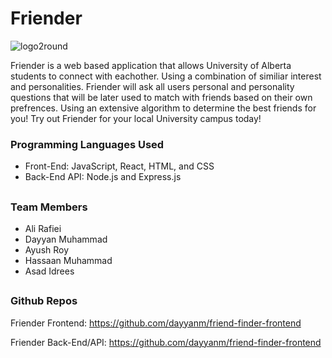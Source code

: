 # Friender
![logo2round](https://user-images.githubusercontent.com/62722912/189498677-eaa2ec85-c697-412d-b39b-64a5f56e1dca.png)

Friender is a web based application that allows University of Alberta students to connect with eachother. Using a combination of similiar interest and personalities. Friender will ask all users personal and personality questions that will be later used to match with friends based on their own prefrences. Using an extensive algorithm to determine the best friends for you! Try out Friender for your local University campus today!

### Programming Languages Used
- Front-End: JavaScript, React, HTML, and CSS
- Back-End API: Node.js and Express.js

##
### Team Members

- Ali Rafiei
- Dayyan Muhammad
- Ayush Roy
- Hassaan Muhammad
- Asad Idrees

##
### Github Repos
Friender Frontend: https://github.com/dayyanm/friend-finder-frontend

Friender Back-End/API: https://github.com/dayyanm/friend-finder-frontend
